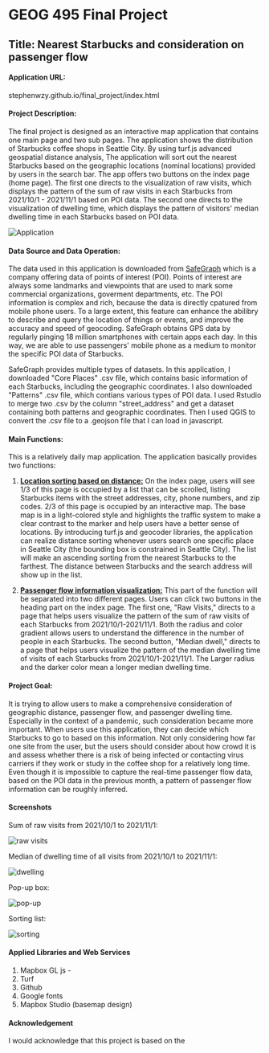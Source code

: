 # GEOG 495 Final Project
## Title: **Nearest Starbucks and consideration on passenger flow**


#### Application URL:

stephenwzy.github.io/final_project/index.html

#### Project Description:

The final project is designed as an interactive map application that contains one main page and two sub pages. The application shows the distribution of Starbucks coffee shops in Seattle City. By using turf.js advanced geospatial distance analysis, The application will sort out the nearest Starbucks based on the geographic locations (nominal locations) provided by users in the search bar. The app offers two buttons on the index page (home page). The first one directs to the visualization of raw visits, which displays the pattern of the sum of raw visits in each Starbucks from 2021/10/1 - 2021/11/1 based on POI data. The second one directs to the visualization of dwelling time, which displays the pattern of visitors' median dwelling time in each Starbucks based on POI data.

![Application](assets/app.png)

#### Data Source and Data Operation:

The data used in this application is downloaded from [SafeGraph]('www.safegraph.com') which is a company offering data of points of interest (POI). Points of interest are always some landmarks and viewpoints that are used to mark some commercial organizations, goverment departments, etc. The POI information is complex and rich, because the data is directly cpatured from mobile phone users. To a large extent, this feature can enhance the abilibry to describe and query the location of things or events, and improve the accuracy and speed of geocoding. SafeGraph obtains GPS data by regularly pinging 18 million smartphones with certain apps each day. In this way, we are able to use passengers' mobile phone as a medium to monitor the specific POI data of Starbucks.

SafeGraph provides multiple types of datasets. In this application, I downloaded "Core Places" .csv file, which contains basic information of each Starbucks, including the geographic coordinates. I also downloaded "Patterns" .csv file, which contians various types of POI data. I used Rstudio to merge two .csv by the column "street_address" and get a dataset containing both patterns and geographic coordinates. Then I used QGIS to convert the .csv file to a .geojson file that I can load in javascript.

#### Main Functions:
This is a relatively daily map application. The application basically provides two functions: 
1. <u>**Location sorting based on distance:**</u> On the index page, users will see 1/3 of this page is occupied by a list that can be scrolled, listing Starbucks items with the street addresses, city, phone numbers, and zip codes. 2/3 of this page is occupied by an interactive map. The base map is in a light-colored style and highlights the traffic system to make a clear contrast to the marker and help users have a better sense of locations. By introducing turf.js and geocoder libraries, the application can realize distance sorting whenever users search one specific place in Seattle City (the bounding box is constrained in Seattle City). The list will make an ascending sorting from the nearest Starbucks to the farthest. The distance between Starbucks and the search address will show up in the list.

2. <u>**Passenger flow information visualization:**</u> This part of the function will be separated into two different pages. Users can click two buttons in the heading part on the index page. The first one, "Raw Visits," directs to a page that helps users visualize the pattern of the sum of raw visits of each Starbucks from 2021/10/1-2021/11/1. Both the radius and color gradient allows users to understand the difference in the number of people in each Starbucks. The second button, "Median dwell," directs to a page that helps users visualize the pattern of the median dwelling time of visits of each Starbucks from 2021/10/1-2021/11/1. The Larger radius and the darker color mean a longer median dwelling time.



#### Project Goal:

It is trying to allow users to make a comprehensive consideration of geographic distance, passenger flow, and passenger dwelling time. Especially in the context of a pandemic, such consideration became more important. When users use this application, they can decide which Starbucks to go to based on this information. Not only considering how far one site from the user, but the users should consider about how crowd it is and assess whether there is a risk of being infected or contacting virus carriers if they work or study in the coffee shop for a relatively long time. Even though it is impossible to capture the real-time passenger flow data, based on the POI data in the previous month, a pattern of passenger flow information can be roughly inferred.

#### Screenshots
Sum of raw visits from 2021/10/1 to 2021/11/1: 

![raw visits](assets/visits.png)

Median of dwelling time of all visits from 2021/10/1 to 2021/11/1:

![dwelling](assets/dwelling.png)

Pop-up box:

![pop-up](assets/popup.PNG)

Sorting list:

![sorting](assets/sorting.PNG)


#### Applied Libraries and Web Services
1. Mapbox GL js - 
2. Turf
3. Github
4. Google fonts
5. Mapbox Studio (basemap design)

#### Acknowledgement
I would acknowledge that this project is based on the 

